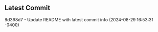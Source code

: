 
## Latest Commit
8d398d7 - Update README with latest commit info (2024-08-29 16:53:31 -0400) <Yunxi-Zhou>
